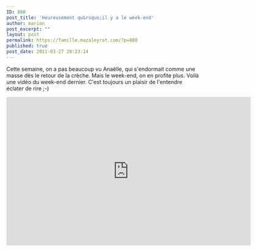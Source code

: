 ```yaml
---
ID: 888
post_title: 'Heureusement qu&rsquo;il y a le week-end'
author: marion
post_excerpt: ""
layout: post
permalink: https://famille.mazaleyrat.com/?p=888
published: true
post_date: 2011-03-27 20:23:14
---
```

Cette semaine, on a pas beaucoup vu Anaëlle, qui s'endormait comme une masse dès le retour de la crèche. Mais le week-end, on en profite plus. Voilà une vidéo du week-end dernier. C'est toujours un plaisir de l'entendre éclater de rire ;-)

<iframe title="YouTube video player" width="640" height="390" src="http://www.youtube.com/embed/waVxFwSPhiY" frameborder="0" allowfullscreen></iframe>